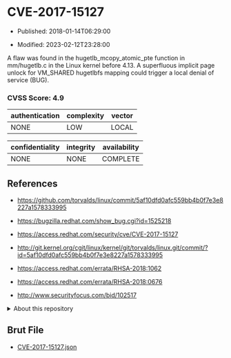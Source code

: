 # CVE-2017-15127

- Published: 2018-01-14T06:29:00

- Modified: 2023-02-12T23:28:00

A flaw was found in the hugetlb_mcopy_atomic_pte function in mm/hugetlb.c in the Linux kernel before 4.13. A superfluous implicit page unlock for VM_SHARED hugetlbfs mapping could trigger a local denial of service (BUG).

### CVSS Score: **4.9**

| authentication | complexity | vector |
| --- | --- | --- |
| NONE | LOW | LOCAL |

| confidentiality | integrity | availability |
| --- | --- | --- |
| NONE | NONE | COMPLETE |

## References

* https://github.com/torvalds/linux/commit/5af10dfd0afc559bb4b0f7e3e8227a1578333995

* https://bugzilla.redhat.com/show_bug.cgi?id=1525218

* https://access.redhat.com/security/cve/CVE-2017-15127

* http://git.kernel.org/cgit/linux/kernel/git/torvalds/linux.git/commit/?id=5af10dfd0afc559bb4b0f7e3e8227a1578333995

* https://access.redhat.com/errata/RHSA-2018:1062

* https://access.redhat.com/errata/RHSA-2018:0676

* http://www.securityfocus.com/bid/102517

<details>
<summary>About this repository</summary> 

  This repository is part of the project [Live Hack CVE](https://github.com/Live-Hack-CVE). Main website can be found [www.live-hack.org](https://www.live-hack.org) 
  
  Made by [Sn0wAlice](https://github.com/Sn0wAlice) for the people that care about security and need to have a feed of the latest CVEs. Hope you enjoy it, don't forget to star the repo and follow me on [Twitter](https://twitter.com/Sn0wAlice) and [Github](https://github.com/Sn0wAlice). And that is my [personnal website](https://www.alice-snow.me/)

  - [Home Page](https://github.com/Live-Hack-CVE)
  - [Framework](https://github.com/Live-Hack-CVE/cve-framework)
  - [CVE database](https://github.com/Live-Hack-CVE/full_database)
  - [Changelog](https://github.com/Live-Hack-CVE/Changelog)
</details>

## Brut File

* [CVE-2017-15127.json](https://raw.githubusercontent.com/Live-Hack-CVE/full_database/main/cves/2017/CVE-2017-15127.json)

